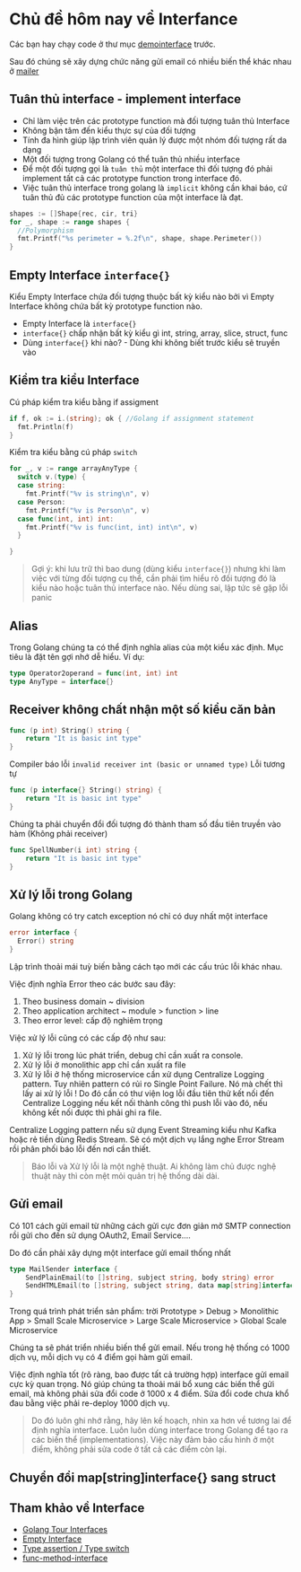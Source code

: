 # Chủ đề hôm nay về Interfance

Các bạn hay chạy code ở thư mục [demointerface](demointerface) trước.

Sau đó chúng sẽ xây dựng chức năng gửi email có nhiều biến thể khác nhau ở [mailer](mailer)

## Tuân thủ interface - implement interface
- Chỉ làm việc trên các prototype function mà đối tượng tuân thủ Interface 
- Không bận tâm đến kiểu thực sự của đối tượng
- Tính đa hình giúp lập trình viên quản lý được một nhóm đối tượng rất da dạng 
- Một đối tượng trong Golang có thể tuân thủ nhiều interface 
- Để một đối tượng gọi là `tuân thủ` một interface thì đối tượng đó phải implement tất cả các prototype function trong interface đó.
- Việc tuân thủ interface trong golang là `implicit` không cần khai báo, cứ tuân thủ đủ các prototype function của một interface là đạt.

```go
shapes := []Shape{rec, cir, tri}
for _, shape := range shapes {
  //Polymorphism
  fmt.Printf("%s perimeter = %.2f\n", shape, shape.Perimeter())
}
```

## Empty Interface `interface{}`
Kiểu Empty Interface chứa đối tượng thuộc bất kỳ kiểu nào bởi vì Empty Interface không chứa bất kỳ prototype function nào.

- Empty Interface là `interface{}`
- `interface{}` chấp nhận bất kỳ kiểu gì int, string, array, slice, struct, func
- Dùng `interface{}` khi nào? - Dùng khi không biết trước kiểu sẽ truyền vào 

## Kiểm tra kiểu Interface
Cú pháp kiểm tra kiểu bằng if assigment

```go
if f, ok := i.(string); ok { //Golang if assignment statement
  fmt.Println(f)
}
```

Kiểm tra kiểu bằng cú pháp `switch`
```go
for _, v := range arrayAnyType {
  switch v.(type) {
  case string:
    fmt.Printf("%v is string\n", v)
  case Person:
    fmt.Printf("%v is Person\n", v)
  case func(int, int) int:
    fmt.Printf("%v is func(int, int) int\n", v)
  }

}
```
> Gợi ý: khi lưu trữ thì bao dung (dùng kiểu `interface{}`) nhưng khi làm việc với từng đối tượng cụ thể, cần phải tìm hiểu rõ đối tượng đó là kiểu nào hoặc tuân thủ interface nào. Nếu dùng sai, lập tức sẽ gặp lỗi panic

## Alias
Trong Golang chúng ta có thể định nghĩa alias của một kiểu xác định. Mục tiêu là đặt tên gợi nhớ dễ hiểu. Ví dụ:
```go
type Operator2operand = func(int, int) int 
type AnyType = interface{}
```

## Receiver không chất nhận một số kiểu căn bản
```go
func (p int) String() string {
    return "It is basic int type"
}
```
Compiler báo lỗi `invalid receiver int (basic or unnamed type)`
Lỗi tương tự
```go
func (p interface{} String() string) {
    return "It is basic int type"
}
```

Chúng ta phải chuyển đổi đối tượng đó thành tham số đầu tiên truyền vào hàm (Không phải receiver) 
```go
func SpellNumber(i int) string {
    return "It is basic int type"
}
```

## Xử lý lỗi trong Golang
Golang không có try catch exception nó chỉ có duy nhất một interface

```go
error interface {
  Error() string
}
```

Lập trình thoải mái tuỳ biến bằng cách tạo mới các cấu trúc lỗi khác nhau.

Việc định nghĩa Error theo các bước sau đây:
1. Theo business domain ~ division
2. Theo application architect ~ module > function > line
3. Theo error level: cấp độ nghiêm trọng

Việc xử lý lỗi cũng có các cấp độ như sau:
1. Xử lý lỗi trong lúc phát triển, debug chỉ cần xuất ra console.
2. Xử lý lỗi ở monolithic app chỉ cần xuất ra file
3. Xử lý lỗi ở hệ thống microservice cần xử dụng Centralize Logging pattern. Tuy nhiên pattern có rủi ro Single Point Failure. Nó mà chết thì lấy ai xử lý lỗi !
Do đó cần có thư viện log lỗi đầu tiên thử kết nối đến Centralize Logging nếu kết nối thành công thì push lỗi vào đó, nếu không kết nối được thì phải ghi ra file.

Centralize Logging pattern nếu sử dụng Event Streaming kiểu như Kafka hoặc rẻ tiền dùng Redis Stream.
Sẽ có một dịch vụ lắng nghe Error Stream rồi phân phối báo lỗi đến nơi cần thiết.

> Báo lỗi và Xử lý lỗi là một nghệ thuật. Ai không làm chủ được nghệ thuật này thì còn mệt mỏi quản trị hệ thống dài dài.


## Gửi email

Có 101 cách gửi email từ những cách gửi cực đơn giản mở SMTP connection rồi gửi cho đến sử dụng OAuth2, Email Service....

Do đó cần phải xây dựng một interface gửi email thống nhất
```go
type MailSender interface {
	SendPlainEmail(to []string, subject string, body string) error
	SendHTMLEmail(to []string, subject string, data map[string]interface{}, layout ...string) error
}
```

Trong quá trình phát triển sản phẩm: trời
Prototype > Debug > Monolithic App > Small Scale Microservice > Large Scale Microservice > Global Scale Microservice

Chúng ta sẽ phát triển nhiều biến thể gửi email. Nếu trong hệ thống có 1000 dịch vụ, mỗi dịch vụ có 4 điểm gọi hàm gửi email.

Việc định nghĩa tốt (rõ ràng, bao được tất cả trường hợp) interface gửi email cực kỳ quan trọng. Nó giúp chúng ta thoải mái bổ xung các biến thể gửi email, mà không phải sửa đổi code ở 1000 x 4 điểm. Sửa đổi code chưa khổ đau bằng việc phải re-deploy 1000 dịch vụ.

> Do đó luôn ghi nhớ rằng, hãy lên kế hoạch, nhìn xa hơn về tương lai để định nghĩa interface. Luôn luôn dùng interface trong Golang để tạo ra các biến thể (implementations). Việc này đảm bảo cấu hình ở một điểm, không phải sửa code ở tất cả các điểm còn lại.

## Chuyển đổi map[string]interface{} sang struct

## Tham khảo về Interface
- [Golang Tour Interfaces](https://tour.golang.org/methods/9)
- [Empty Interface](https://tour.golang.org/methods/14)
- [Type assertion / Type switch](https://golangbot.com/interfaces-part-1/)
- [func-method-interface](https://github.com/zalopay-oss/go-advanced/blob/master/ch1-basic/ch1-04-func-method-interface.md)